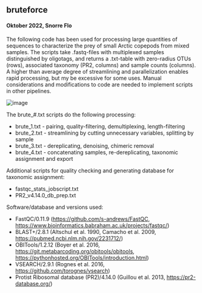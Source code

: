 ##   bruteforce
#### Oktober 2022, Snorre Flo
The following code has been used for processing large quantities of sequences to characterize the prey of small Arctic copepods from mixed samples. The scripts take .fastq-files with multiplexed samples distinguished by oligotags, and returns a .txt-table with zero-radius OTUs (rows), associated taxonomy (PR2, columns) and sample counts (columns). A higher than average degree of streamlining and parallelization enables rapid processing, but my be excessive for some uses. Manual considerations and modifications to code are needed to implement scripts in other pipelines. 

![image](https://user-images.githubusercontent.com/114154085/197738506-35bbfe62-ccb3-4159-8edd-c6253251bd73.png)

The brute_#.txt scripts do the following processing:
* brute_1.txt - pairing, quality-filtering, demultiplexing, length-filtering
* brute_2.txt - streamlining by cutting unnecessary variables, splitting by sample
* brute_3.txt - dereplicating, denoising, chimeric removal
* brute_4.txt - concatenating samples, re-dereplicating, taxonomic assignment and export

Additional scripts for quality checking and generating database for taxonomic assignment:
* fastqc_stats_jobscript.txt
* PR2_v4.14.0_db_prep.txt

Software/database and versions used:
* FastQC/0.11.9 (https://github.com/s-andrews/FastQC, https://www.bioinformatics.babraham.ac.uk/projects/fastqc/)
* BLAST+/2.8.1 (Altschul et al. 1990, Camacho et al. 2009, https://pubmed.ncbi.nlm.nih.gov/2231712/)
* OBITools/1.2.12 (Boyer et al. 2016, https://git.metabarcoding.org/obitools/obitools, https://pythonhosted.org/OBITools/introduction.html)
* VSEARCH/2.9.1 (Rognes et al. 2016, https://github.com/torognes/vsearch)
* Protist Ribosomal database (PR2)/4.14.0 (Guillou et al. 2013, https://pr2-database.org/)

